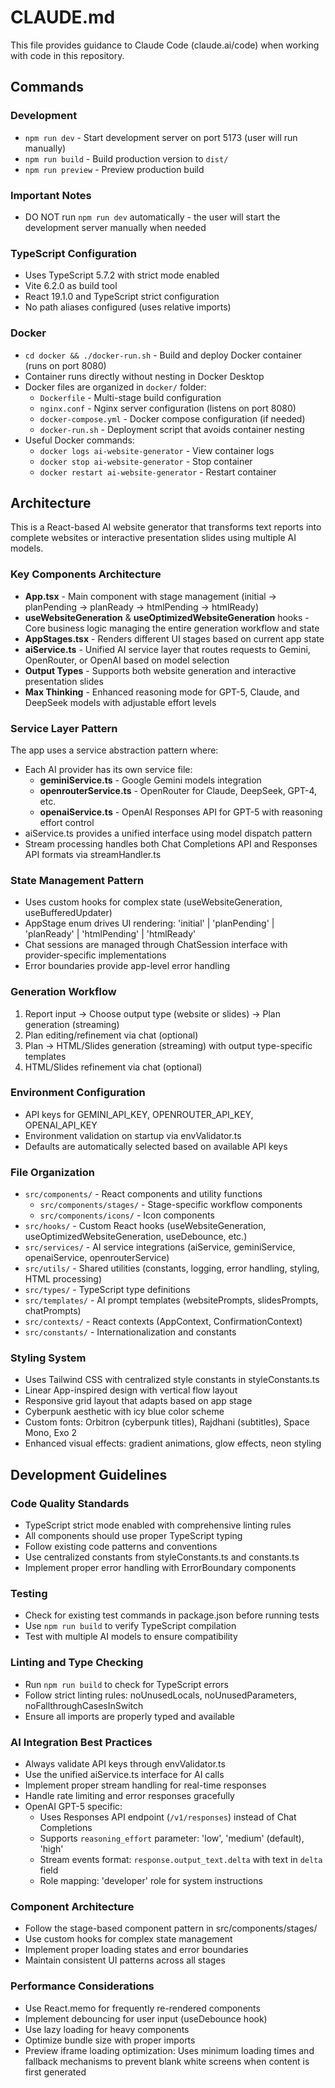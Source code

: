 # CLAUDE.md

This file provides guidance to Claude Code (claude.ai/code) when working with code in this repository.

## Commands

### Development
- `npm run dev` - Start development server on port 5173 (user will run manually)
- `npm run build` - Build production version to `dist/`
- `npm run preview` - Preview production build

### Important Notes
- DO NOT run `npm run dev` automatically - the user will start the development server manually when needed

### TypeScript Configuration
- Uses TypeScript 5.7.2 with strict mode enabled
- Vite 6.2.0 as build tool
- React 19.1.0 and TypeScript strict configuration
- No path aliases configured (uses relative imports)

### Docker
- `cd docker && ./docker-run.sh` - Build and deploy Docker container (runs on port 8080)
- Container runs directly without nesting in Docker Desktop
- Docker files are organized in `docker/` folder:
  - `Dockerfile` - Multi-stage build configuration
  - `nginx.conf` - Nginx server configuration (listens on port 8080)
  - `docker-compose.yml` - Docker compose configuration (if needed)
  - `docker-run.sh` - Deployment script that avoids container nesting
- Useful Docker commands:
  - `docker logs ai-website-generator` - View container logs
  - `docker stop ai-website-generator` - Stop container
  - `docker restart ai-website-generator` - Restart container

## Architecture

This is a React-based AI website generator that transforms text reports into complete websites or interactive presentation slides using multiple AI models.

### Key Components Architecture
- **App.tsx** - Main component with stage management (initial → planPending → planReady → htmlPending → htmlReady)
- **useWebsiteGeneration** & **useOptimizedWebsiteGeneration** hooks - Core business logic managing the entire generation workflow and state
- **AppStages.tsx** - Renders different UI stages based on current app state
- **aiService.ts** - Unified AI service layer that routes requests to Gemini, OpenRouter, or OpenAI based on model selection
- **Output Types** - Supports both website generation and interactive presentation slides
- **Max Thinking** - Enhanced reasoning mode for GPT-5, Claude, and DeepSeek models with adjustable effort levels

### Service Layer Pattern
The app uses a service abstraction pattern where:
- Each AI provider has its own service file:
  - **geminiService.ts** - Google Gemini models integration
  - **openrouterService.ts** - OpenRouter for Claude, DeepSeek, GPT-4, etc.
  - **openaiService.ts** - OpenAI Responses API for GPT-5 with reasoning effort control
- aiService.ts provides a unified interface using model dispatch pattern
- Stream processing handles both Chat Completions API and Responses API formats via streamHandler.ts

### State Management Pattern
- Uses custom hooks for complex state (useWebsiteGeneration, useBufferedUpdater)
- AppStage enum drives UI rendering: 'initial' | 'planPending' | 'planReady' | 'htmlPending' | 'htmlReady'
- Chat sessions are managed through ChatSession interface with provider-specific implementations
- Error boundaries provide app-level error handling

### Generation Workflow
1. Report input → Choose output type (website or slides) → Plan generation (streaming)
2. Plan editing/refinement via chat (optional)
3. Plan → HTML/Slides generation (streaming) with output type-specific templates
4. HTML/Slides refinement via chat (optional)

### Environment Configuration
- API keys for GEMINI_API_KEY, OPENROUTER_API_KEY, OPENAI_API_KEY
- Environment validation on startup via envValidator.ts
- Defaults are automatically selected based on available API keys

### File Organization
- `src/components/` - React components and utility functions
  - `src/components/stages/` - Stage-specific workflow components
  - `src/components/icons/` - Icon components
- `src/hooks/` - Custom React hooks (useWebsiteGeneration, useOptimizedWebsiteGeneration, useDebounce, etc.)
- `src/services/` - AI service integrations (aiService, geminiService, openaiService, openrouterService)
- `src/utils/` - Shared utilities (constants, logging, error handling, styling, HTML processing)
- `src/types/` - TypeScript type definitions
- `src/templates/` - AI prompt templates (websitePrompts, slidesPrompts, chatPrompts)
- `src/contexts/` - React contexts (AppContext, ConfirmationContext)
- `src/constants/` - Internationalization and constants

### Styling System
- Uses Tailwind CSS with centralized style constants in styleConstants.ts
- Linear App-inspired design with vertical flow layout
- Responsive grid layout that adapts based on app stage
- Cyberpunk aesthetic with icy blue color scheme
- Custom fonts: Orbitron (cyberpunk titles), Rajdhani (subtitles), Space Mono, Exo 2
- Enhanced visual effects: gradient animations, glow effects, neon styling

## Development Guidelines

### Code Quality Standards
- TypeScript strict mode enabled with comprehensive linting rules
- All components should use proper TypeScript typing
- Follow existing code patterns and conventions
- Use centralized constants from styleConstants.ts and constants.ts
- Implement proper error handling with ErrorBoundary components

### Testing
- Check for existing test commands in package.json before running tests
- Use `npm run build` to verify TypeScript compilation
- Test with multiple AI models to ensure compatibility

### Linting and Type Checking
- Run `npm run build` to check for TypeScript errors
- Follow strict linting rules: noUnusedLocals, noUnusedParameters, noFallthroughCasesInSwitch
- Ensure all imports are properly typed and available

### AI Integration Best Practices
- Always validate API keys through envValidator.ts
- Use the unified aiService.ts interface for AI calls
- Implement proper stream handling for real-time responses
- Handle rate limiting and error responses gracefully
- OpenAI GPT-5 specific:
  - Uses Responses API endpoint (`/v1/responses`) instead of Chat Completions
  - Supports `reasoning_effort` parameter: 'low', 'medium' (default), 'high'
  - Stream events format: `response.output_text.delta` with text in `delta` field
  - Role mapping: 'developer' role for system instructions

### Component Architecture
- Follow the stage-based component pattern in src/components/stages/
- Use custom hooks for complex state management
- Implement proper loading states and error boundaries
- Maintain consistent UI patterns across all stages

### Performance Considerations
- Use React.memo for frequently re-rendered components
- Implement debouncing for user input (useDebounce hook)
- Use lazy loading for heavy components
- Optimize bundle size with proper imports
- Preview iframe loading optimization: Uses minimum loading times and fallback mechanisms to prevent blank white screens when content is first generated